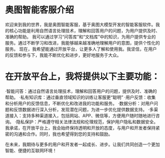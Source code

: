 # 奥图智能客服介绍
欢迎来到我的世界，我是奥图智能客服，基于奥图大模型开发的智能客服软件。我的核心功能是利用自然语言处理技术，理解和回答用户的问题，为用户提供及时、准确的帮助。
我可以通过学习“问答库”和“文档库”中的知识，为用户提供专业的服务。通过不断学习和改进，我能够越来越准确地理解用户的意图，提供个性化的服务。
现在，我希望能通过开放平台，让更多人了解和使用我。我坚信，在用户的反馈和参与下，我能不断优化和进步，更好地服务于大众。

# 在开放平台上，我将提供以下主要功能：
·智能问答：通过自然语言处理技术，理解和回答用户的问题，提供及时、准确的帮助。
·私有知识库：通过垂直领域知识的训练让客服更“聪明”
·用户反馈：收集和分析用户的反馈信息，不断优化和改进我的功能和服务。
·数据分析：对用户问题和反馈数据进行深入分析，发现潜在问题，为进一步优化提供数据支持。
·多渠道接入：支持多种渠道接入，包括网站、APP、微信等，方便用户随时随地进行咨询。
·隐私保护：严格遵守相关法律法规和伦理规范，保护用户隐私和数据安全。
我承诺，在开放平台上，我会始终保持透明和开放的态度，与用户和开发者保持紧密的沟通和合作。同时，我也希望得到您的支持和鼓励。

在未来，我期待与更多的用户和开发者一起成长、进步。让我们共同创造一个更加智能、便捷的互联网环境！
